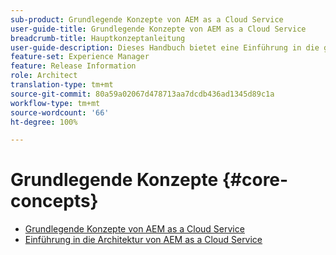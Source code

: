 ```yaml
---
sub-product: Grundlegende Konzepte von AEM as a Cloud Service
user-guide-title: Grundlegende Konzepte von AEM as a Cloud Service
breadcrumb-title: Hauptkonzeptanleitung
user-guide-description: Dieses Handbuch bietet eine Einführung in die grundlegenden Konzepte von Experience Manager as a Cloud Service, einschließlich der Architektur des neuen Service.
feature-set: Experience Manager
feature: Release Information
role: Architect
translation-type: tm+mt
source-git-commit: 80a59a02067d478713aa7dcdb436ad1345d89c1a
workflow-type: tm+mt
source-wordcount: '66'
ht-degree: 100%

---
```



# Grundlegende Konzepte {#core-concepts}

+ [Grundlegende Konzepte von AEM as a Cloud Service](/help/core-concepts/home.md)
+ [Einführung in die Architektur von AEM as a Cloud Service](architecture.md)